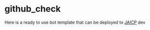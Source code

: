 
# github_check
Here is a ready to use bot template that can be deployed to [JAICP](http://test15.lo.test-ai.net/project-create/jaicp/external)
dev
